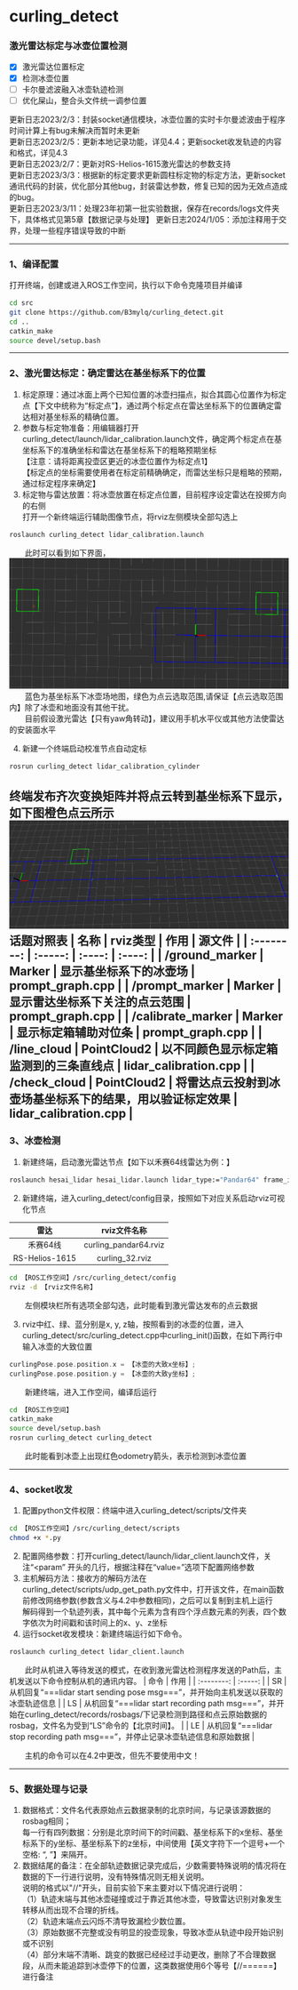 # curling_detect

### 激光雷达标定与冰壶位置检测
- [x] 激光雷达位置标定
- [x] 检测冰壶位置
- [ ] 卡尔曼滤波融入冰壶轨迹检测
- [ ] 优化屎山，整合头文件统一调参位置

更新日志2023/2/3：封装socket通信模块，冰壶位置的实时卡尔曼滤波由于程序时间计算上有bug未解决而暂时未更新\
更新日志2023/2/5：更新本地记录功能，详见4.4；更新socket收发轨迹的内容和格式，详见4.3\
更新日志2023/2/7：更新对RS-Helios-1615激光雷达的参数支持\
更新日志2023/3/3：根据新的标定要求更新圆柱标定物的标定方法，更新socket通讯代码的封装，优化部分其他bug，封装雷达参数，修复已知的因为无效点造成的bug。\
更新日志2023/3/11：处理23年初第一批实验数据，保存在records/logs文件夹下，具体格式见第5章【数据记录与处理】
更新日志2024/1/05：添加注释用于交界，处理一些程序错误导致的中断

---
### 1、编译配置
打开终端，创建或进入ROS工作空间，执行以下命令克隆项目并编译
```bash
cd src
git clone https://github.com/B3mylq/curling_detect.git
cd ..
catkin_make
source devel/setup.bash
```

---
### 2、激光雷达标定：确定雷达在基坐标系下的位置
1. 标定原理：通过冰面上两个已知位置的冰壶扫描点，拟合其圆心位置作为标定点【下文中统称为“标定点”】，通过两个标定点在雷达坐标系下的位置确定雷达相对基坐标系的精确位置。
2. 参数与标定物准备：用编辑器打开curling_detect/launch/lidar_calibration.launch文件，确定两个标定点在基坐标系下的准确坐标和雷达在基坐标系下的粗略预期坐标\
【注意：请将距离投壶区更近的冰壶位置作为标定点1】\
【标定点的坐标需要使用者在标定前精确确定，而雷达坐标只是粗略的预期，通过标定程序来确定】
3. 标定物与雷达放置：将冰壶放置在标定点位置，目前程序设定雷达在投掷方向的右侧\
打开一个新终端运行辅助图像节点，将rviz左侧模块全部勾选上
```bash
roslaunch curling_detect lidar_calibration.launch
```
&emsp;&emsp;此时可以看到如下界面，\
![](https://github.com/B3mylq/curling_detect/blob/main/img/prompt_graph_cylinder.png)
&emsp;&emsp;蓝色为基坐标系下冰壶场地图，绿色为点云选取范围,请保证【点云选取范围内】除了冰壶和地面没有其他干扰。\
&emsp;&emsp;目前假设激光雷达【只有yaw角转动】，建议用手机水平仪或其他方法使雷达的安装面水平 
<!-- 1. 标定原理：通过四条线条确定两个基坐标系下已知的两个交点【即下文中的“标定点”】，通过两个交点在雷达坐标系下的位置确定雷达相对基坐标系的精确位置。
2. 参数与标定物准备：打开curling_detect/launch/lidar_calibration.launch文件，确定两个标定点在基坐标系下的准确坐标和雷达在基坐标系下的粗略预期坐标\
【注意：请将y坐标更小的标定点作为标定点1】\
【标定点的坐标需要使用者在标定前精确确定，而雷达坐标只是粗略的预期，通过标定程序来确定】
<!-- ![](https://github.com/B3mylq/curling_detect/blob/main/img/calibrate.png) -->
<!-- 3. 标定物与雷达放置：准备两个方形箱子放在场地上，使朝向雷达的直角点位于场地上标定点的位置\
打开一个新终端运行辅助图像节点，将rviz左侧模块全部勾选上
```bash
roslaunch curling_detect lidar_calibration.launch
```
&emsp;&emsp;此时可以看到如下界面，\
![](https://github.com/B3mylq/curling_detect/blob/main/img/promtp_graph.png)
&emsp;&emsp;蓝色为基坐标系下冰壶场地图，绿色为点云选取范围，红色的为校准辅助线\
&emsp;&emsp;请保证【点云选取范围内】除了箱子和地面没有其他干扰，【移动激光雷达】使箱子的直角点【即标定点】与对准辅助线形成的直角交点尽量重合，箱子接受激光扫面的四个面形如下图黄色点云所示。\
![](https://github.com/B3mylq/curling_detect/blob/main/img/calibrate_example01.png)
&emsp;&emsp;目前假设激光雷达【只有yaw角转动】，建议用手机水平仪或其他方法使雷达的安装面水平 -->

4. 新建一个终端启动校准节点自动定标
```bash
rosrun curling_detect lidar_calibration_cylinder
```
终端发布齐次变换矩阵并将点云转到基坐标系下显示，如下图橙色点云所示
![](https://github.com/B3mylq/curling_detect/blob/main/img/calibrate_example03.png)\
__话题对照表__
| 名称        | rviz类型   |  作用  |  源文件  |
| :--------:   | :-----:  | :----:  | :----: |
| /ground_marker     | Marker |   显示基坐标系下的冰壶场     | prompt_graph.cpp |
| /prompt_marker     |   Marker   |   显示雷达坐标系下关注的点云范围   | prompt_graph.cpp |
| /calibrate_marker  |    Marker    |  显示标定箱辅助对位条  | prompt_graph.cpp |
| /line_cloud  |    PointCloud2    |  以不同颜色显示标定箱监测到的三条直线点  | lidar_calibration.cpp |
| /check_cloud  |    PointCloud2    |  将雷达点云投射到冰壶场基坐标系下的结果，用以验证标定效果  | lidar_calibration.cpp |
---
### 3、冰壶检测
1. 新建终端，启动激光雷达节点【如下以禾赛64线雷达为例：】
```bash
roslaunch hesai_lidar hesai_lidar.launch lidar_type:="Pandar64" frame_id:="Pandar64"
```
2. 新建终端，进入curling_detect/config目录，按照如下对应关系启动rviz可视化节点

| 雷达        | rviz文件名称   |
| :--------:   | :-----:  |
| 禾赛64线     | curling_pandar64.rviz |
| RS-Helios-1615  |   curling_32.rviz   | 
```bash
cd 【ROS工作空间】/src/curling_detect/config
rviz -d 【rviz文件名称】
```
&emsp;&emsp;左侧模块栏所有选项全部勾选，此时能看到激光雷达发布的点云数据

3. rviz中红、绿、蓝分别是x, y, z轴，按照看到的冰壶的位置，进入curling_detect/src/curling_detect.cpp中curling_init()函数，在如下两行中输入冰壶的大致位置
```cpp
curlingPose.pose.position.x = 【冰壶的大致x坐标】;
curlingPose.pose.position.y = 【冰壶的大致y坐标】;
```
&emsp;&emsp;新建终端，进入工作空间，编译后运行
```bash
cd 【ROS工作空间】
catkin_make
source devel/setup.bash
rosrun curling_detect curling_detect
```
&emsp;&emsp;此时能看到冰壶上出现红色odometry箭头，表示检测到冰壶位置


---
### 4、socket收发
1. 配置python文件权限：终端中进入curling_detect/scripts/文件夹
```bash
cd 【ROS工作空间】/src/curling_detect/scripts
chmod +x *.py
```
2. 配置网络参数：打开curling_detect/launch/lidar_client.launch文件，关注“<param” 开头的几行，根据注释在“value=”选项下配置网络参数
3. 主机解码方法：接收方的解码方法在curling_detect/scripts/udp_get_path.py文件中，打开该文件，在main函数前修改网络参数(参数含义与4.2中参数相同)，之后可以复制到主机上运行\
解码得到一个轨迹列表，其中每个元素为含有四个浮点数元素的列表，四个数字依次为时间戳和该时间上的x、y、z坐标
4. 运行socket收发模块：新建终端运行如下命令。
```bash
roslaunch curling_detect lidar_client.launch
```
&emsp;&emsp;此时从机进入等待发送的模式，在收到激光雷达检测程序发送的Path后，主机发送以下命令控制从机的通讯内容。
| 命令        | 作用   |
| :--------:   | :-----:  |
| SR     | 从机回复“===lidar start sending pose msg===”，并开始向主机发送以获取的冰壶轨迹信息 |
| LS     |   从机回复“===lidar start recording path msg===”，并开始在curling_detect/records/rosbags/下记录检测到路径和点云原始数据的rosbag，文件名为受到“LS”命令的【北京时间】。   |
| LE  |    从机回复“===lidar stop recording path msg===”，并停止记录冰壶轨迹信息和原始数据  |    

&emsp;&emsp;主机的命令可以在4.2中更改，但先不要使用中文！

---
### 5、数据处理与记录
1. 数据格式：文件名代表原始点云数据录制的北京时间，与记录该源数据的rosbag相同；\
每一行有四列数据：分别是北京时间下的时间戳、基坐标系下的x坐标、基坐标系下的y坐标、基坐标系下的z坐标，中间使用【英文字符下一个逗号+一个空格: “, ”】来隔开。
2. 数据结尾的备注：在全部轨迹数据记录完成后，少数需要特殊说明的情况将在数据的下一行进行说明，没有特殊情况则无相关说明。\
说明的格式以"//"开头，目前实验下来主要对以下情况进行说明：\
（1）轨迹末端与其他冰壶碰撞或过于靠近其他冰壶，导致雷达识别对象发生转移从而出现不合理的折线。\
（2）轨迹末端点云闪烁不清导致漏检少数位置。\
（3）原始数据不完整或没有明显的投壶现象，导致冰壶从轨迹中段开始识别或不识别\
（4）部分末端不清晰、跳变的数据已经经过手动更改，删除了不合理数据段，从而未能追踪到冰壶停下的位置，这类数据使用6个等号【//======】进行备注